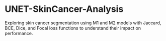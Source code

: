 # UNET-SkinCancer-Analysis
Exploring skin cancer segmentation using M1 and M2 models with Jaccard, BCE, Dice, and Focal loss functions to understand their impact on performance.
